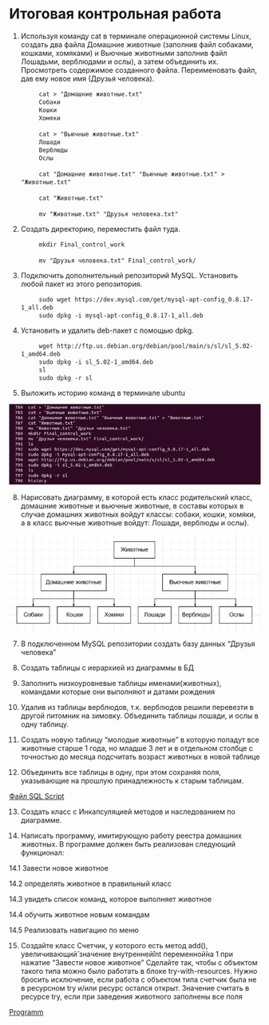 # Итоговая контрольная работа

1. Используя команду cat в терминале операционной системы Linux, создать два файла Домашние животные (заполнив файл собаками, кошками, хомяками) и Вьючные животными заполнив файл Лошадьми, верблюдами и ослы), а затем объединить их. Просмотреть содержимое созданного файла. Переименовать файл, дав ему новое имя (Друзья человека).

            cat > "Домашние животные.txt"
            Собаки
            Кошки
            Хомяки

            cat > "Вьючные животные.txt"
            Лошади 
            Верблюды
            Ослы

            cat "Домашние животные.txt" "Вьючные животные.txt" > "Животные.txt"

            cat "Животные.txt"
   
            mv "Животные.txt" "Друзья человека.txt"


3. Создать директорию, переместить файл туда.

            mkdir Final_control_work

            mv "Друзья человека.txt" Final_control_work/

5. Подключить дополнительный репозиторий MySQL. Установить любой пакет
из этого репозитория.

            sudo wget https://dev.mysql.com/get/mysql-apt-config_0.8.17-1_all.deb
            sudo dpkg -i mysql-apt-config_0.8.17-1_all.deb

6. Установить и удалить deb-пакет с помощью dpkg.

            wget http://ftp.us.debian.org/debian/pool/main/s/sl/sl_5.02-1_amd64.deb
            sudo dpkg -i sl_5.02-1_amd64.deb
            sl
            sudo dpkg -r sl

7. Выложить историю команд в терминале ubuntu

![скрин выполненой работы](Screen/Homework5.png)

8. Нарисовать диаграмму, в которой есть класс родительский класс, домашние животные и вьючные животные, в составы которых в случае домашних животных войдут классы: собаки, кошки, хомяки, а в класс вьючные животные войдут: Лошади, верблюды и ослы).

![скрин выполненой работы](Screen/Homework6.png)

7. В подключенном MySQL репозитории создать базу данных “Друзья
человека”

8. Создать таблицы с иерархией из диаграммы в БД

9. Заполнить низкоуровневые таблицы именами(животных), командами которые они выполняют и датами рождения

10. Удалив из таблицы верблюдов, т.к. верблюдов решили перевезти в другой питомник на зимовку. Объединить таблицы лошади, и ослы в одну таблицу.

11. Создать новую таблицу “молодые животные” в которую попадут все животные старше 1 года, но младше 3 лет и в отдельном столбце с точностью до месяца подсчитать возраст животных в новой таблице

12. Объединить все таблицы в одну, при этом сохраняя поля, указывающие на прошлую принадлежность к старым таблицам.

[Файл SQL Script](https://github.com/NadezhdaUimina/Final_control_work/blob/main/Script.sql)

13. Создать класс с Инкапсуляцией методов и наследованием по диаграмме.

14. Написать программу, имитирующую работу реестра домашних животных. В программе должен быть реализован следующий функционал:

14.1 Завести новое животное

14.2 определять животное в правильный класс

14.3 увидеть список команд, которое выполняет животное

14.4 обучить животное новым командам

14.5 Реализовать навигацию по меню

15. Создайте класс Счетчик, у которого есть метод add(), увеличивающий̆ значение внутренней̆int переменной̆на 1 при нажатие “Завести новое животное” Сделайте так, чтобы с объектом такого типа можно было работать в блоке try-with-resources. Нужно бросить исключение, если работа с объектом типа счетчик была не в ресурсном try и/или ресурс остался открыт. Значение считать в ресурсе try, если при заведения животного заполнены все поля

[Programm](https://github.com/NadezhdaUimina/Final_control_work/tree/main/Programm)
